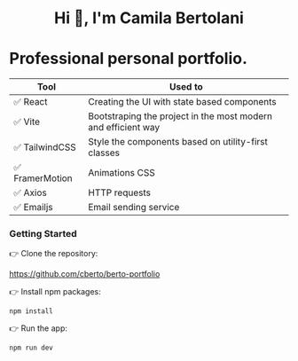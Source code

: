 
<h1 align="center">Hi 👋, I'm Camila Bertolani</h1>


# Professional personal portfolio.

| Tool            | Used to                                                       |
| --------------- | ------------------------------------------------------------- |
| ✅ React        | Creating the UI with state based components                   |
| ✅ Vite         | Bootstraping the project in the most modern and efficient way |
| ✅ TailwindCSS  | Style the components based on utility-first classes           |
| ✅ FramerMotion | Animations CSS                                                |
| ✅ Axios        | HTTP requests                                                 |
| ✅ Emailjs      | Email sending service                                         |

### Getting Started

👉 Clone the repository:

https://github.com/cberto/berto-portfolio

👉 Install npm packages:

`npm install`

👉 Run the app:

`npm run dev`

